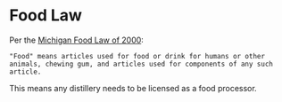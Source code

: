 # Food Law

Per the [Michigan Food Law of 2000](http://legislature.mi.gov/doc.aspx?mcl-act-92-of-2000):

    "Food" means articles used for food or drink for humans or other animals, chewing gum, and articles used for components of any such article.
    
This means any distillery needs to be licensed as a food processor.
